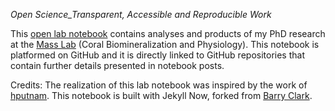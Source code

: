 *Open Science_Transparent, Accessible and Reproducible Work*

This [open lab notebook](https://fscucchia.github.io/FScucchia_Lab_Notebook-Mass_Lab/) contains analyses and products of my PhD research at the [Mass Lab](https://sites.google.com/marsci.haifa.ac.il/masslab/home?authuser=0/) (Coral Biomineralization and Physiology).
This notebook is platformed on GitHub and it is directly linked to GitHub repositories that contain further details presented in notebook posts. 

Credits: The realization of this lab notebook was inspired by the work of [hputnam](https://github.com/hputnam/Putnam_Lab_Notebook). This notebook is built with Jekyll Now, forked from [Barry Clark](https://github.com/barryclark/jekyll-now). 
